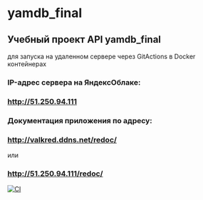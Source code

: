 # yamdb_final

## Учебный проект API yamdb_final 
для запуска на удаленном сервере
через GitActions в Docker контейнерах

### IP-адрес сервера на ЯндексОблаке:
### http://51.250.94.111

### Документация приложения по адресу:
### http://valkred.ddns.net/redoc/
или
### http://51.250.94.111/redoc/

  
[![CI](https://github.com/KrasnovValentin/yamdb_final/actions/workflows/yamdb_workflow.yml/badge.svg)](https://github.com/KrasnovValentin/yamdb_final/actions/workflows/yamdb_workflow.yml)
